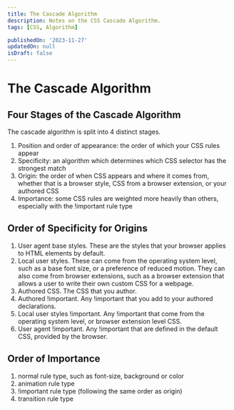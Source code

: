 ```yaml
---
title: The Cascade Algorithm
description: Notes on the CSS Cascade Algorithm.
tags: [CSS, Algorithm]

publishedOn: '2023-11-27'
updatedOn: null
isDraft: false
---
```


# The Cascade Algorithm

## Four Stages of the Cascade Algorithm

The cascade algorithm is split into 4 distinct stages.

1. Position and order of appearance: the order of which your CSS rules appear
1. Specificity: an algorithm which determines which CSS selector has the strongest match
1. Origin: the order of when CSS appears and where it comes from, whether that is a browser style, CSS from a browser extension, or your authored CSS
1. Importance: some CSS rules are weighted more heavily than others, especially with the !important rule type

## Order of Specificity for Origins

1. User agent base styles. These are the styles that your browser applies to HTML elements by default.
1. Local user styles. These can come from the operating system level, such as a base font size, or a preference of reduced motion. They can also come from browser extensions, such as a browser extension that allows a user to write their own custom CSS for a webpage.
1. Authored CSS. The CSS that you author.
1. Authored !important. Any !important that you add to your authored declarations.
1. Local user styles !important. Any !important that come from the operating system level, or browser extension level CSS.
1. User agent !important. Any !important that are defined in the default CSS, provided by the browser.

## Order of Importance

1. normal rule type, such as font-size, background or color
1. animation rule type
1. !important rule type (following the same order as origin)
1. transition rule type
